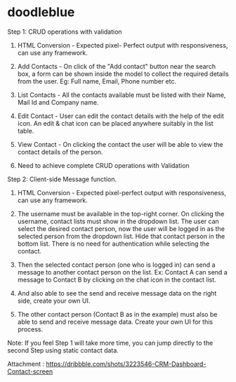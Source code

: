 # doodleblue


Step 1: CRUD operations with validation

1. HTML Conversion - Expected pixel- Perfect output with responsiveness, can use any framework.

2. Add Contacts - On click of the "Add contact" button near the search box, a form can be shown inside the model to collect the required details from the user. Eg: Full name, Email, Phone number etc.

3. List Contacts - All the contacts available must be listed with their Name, Mail Id and Company name.

4. Edit Contact - User can edit the contact details with the help of the edit icon. An edit & chat icon can be placed anywhere suitably in the list table.

5. View Contact - On clicking the contact the user will be able to view the contact details of the person.

6. Need to achieve complete CRUD operations with Validation

 

Step 2: Client-side Message function.

1. HTML Conversion - Expected pixel-perfect output with responsiveness, can use any framework.

2. The username must be available in the top-right corner. On clicking the username, contact lists must show in the dropdown list. The user can select the desired contact person, now the user will be logged in as the selected person from the dropdown list. Hide that contact person in the bottom list. There is no need for authentication while selecting the contact.

3. Then the selected contact person (one who is logged in) can send a message to another contact person on the list. Ex: Contact A can send a message to Contact B by clicking on the chat icon in the contact list. 

4. And also able to see the send and receive message data on the right side, create your own UI.

4. The other contact person (Contact B as in the example) must also be able to send and receive message data. Create your own UI for this process.

 

Note: If you feel Step 1 will take more time, you can jump directly to the second Step using static contact data.


Attachment : https://dribbble.com/shots/3223546-CRM-Dashboard-Contact-screen  